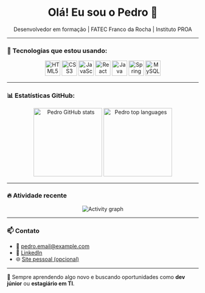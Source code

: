 <h1 align="center">Olá! Eu sou o Pedro 👋</h1>
<p align="center">Desenvolvedor em formação | FATEC Franco da Rocha | Instituto PROA</p>

---

### 🚀 Tecnologias que estou usando:

<p align="center">
  <img src="https://cdn.jsdelivr.net/gh/devicons/devicon/icons/html5/html5-original.svg" height="40" alt="HTML5" />
  <img src="https://cdn.jsdelivr.net/gh/devicons/devicon/icons/css3/css3-original.svg" height="40" alt="CSS3" />
  <img src="https://cdn.jsdelivr.net/gh/devicons/devicon/icons/javascript/javascript-original.svg" height="40" alt="JavaScript" />
  <img src="https://cdn.jsdelivr.net/gh/devicons/devicon/icons/react/react-original.svg" height="40" alt="React" />
  <img src="https://cdn.jsdelivr.net/gh/devicons/devicon/icons/java/java-original.svg" height="40" alt="Java" />
  <img src="https://cdn.jsdelivr.net/gh/devicons/devicon/icons/spring/spring-original.svg" height="40" alt="Spring Boot" />
  <img src="https://cdn.jsdelivr.net/gh/devicons/devicon/icons/mysql/mysql-original.svg" height="40" alt="MySQL" />
</p>

---

### 📊 Estatísticas GitHub:

<p align="center">
  <img height="180em" src="https://github-readme-stats.vercel.app/api?username=PedroPereiraSantana&show_icons=true&theme=tokyonight" alt="Pedro GitHub stats"/>
  <img height="180em" src="https://github-readme-stats.vercel.app/api/top-langs/?username=PedroPereiraSantana&layout=compact&theme=tokyonight" alt="Pedro top languages"/>
</p>

---

### 🔥 Atividade recente

<p align="center">
  <img src="https://github-readme-activity-graph.cyclic.app/graph?username=PedroPereiraSantana&bg_color=0d1117&color=00e7ff&line=5c9aff&point=ffffff&area=true&hide_border=true" alt="Activity graph"/>
</p>

---

### 📫 Contato

- 📧 pedro.email@example.com  
- 💼 [LinkedIn](https://www.linkedin.com/in/seu-perfil/)
- 🌐 [Site pessoal (opcional)](https://seusite.dev)

---

🧠 Sempre aprendendo algo novo e buscando oportunidades como **dev júnior** ou **estagiário em TI**.


